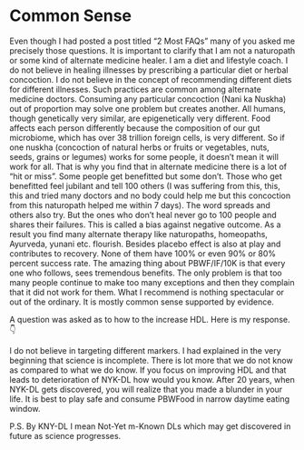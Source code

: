 # Common Sense

Even though I had posted a post titled “2 Most FAQs” many of you asked me precisely those questions. It is important to clarify that I am not a naturopath or some kind of alternate medicine healer. I am a diet and lifestyle coach. I do not believe in healing illnesses by prescribing a particular diet or herbal concoction. I do not believe in the concept of recommending different diets for different illnesses. Such practices are common among alternate medicine doctors. Consuming any particular concoction (Nani ka Nuskha) out of proportion may solve one problem but creates another. All humans, though genetically very similar,  are epigenetically very different. Food affects each person differently because the composition of our gut microbiome, which has over 38 trillion foreign cells, is very different. So if one nuskha (concoction of natural herbs or fruits or vegetables, nuts, seeds, grains or legumes) works for some people, it doesn’t mean it will work for all. That is why you find that in alternate medicine there is a lot of “hit or miss”. Some people get benefitted but some don’t. Those who get benefitted feel jubilant and tell 100 others (I was suffering from this, this, this and tried many doctors and no body could help me but this concoction from this naturopath helped me within 7 days). The word spreads and others also try. But the ones who don’t heal never go to 100 people and shares their failures. This is called a bias against negative outcome. As a result you find many alternate therapy like naturopaths, homeopaths, Ayurveda, yunani etc. flourish. Besides placebo effect is also at play and contributes to recovery. None of them have 100% or even 90% or 80% percent success rate. 
The amazing thing about PBWF/IF/10K is that every one who follows, sees tremendous benefits. The only problem is that too many people continue to make too many exceptions and then they complain that it did not work for them. What I recommend is nothing spectacular or out of the ordinary. It is mostly common sense supported by evidence.

A question was asked as to how to the increase HDL. Here is my response.👇

I do not believe in targeting different markers. I had explained in the very beginning that science is incomplete. There is lot more that we do not know as compared to what we do know. If you focus on improving HDL and that leads to deterioration of NYK-DL how would you know. After 20 years, when NYK-DL gets discovered, you will realize that you made a blunder in your life. 
It is best to play safe and consume PBWFood in narrow daytime eating window.

P.S.
By KNY-DL I mean Not-Yet m-Known DLs which may get discovered in future as science progresses.